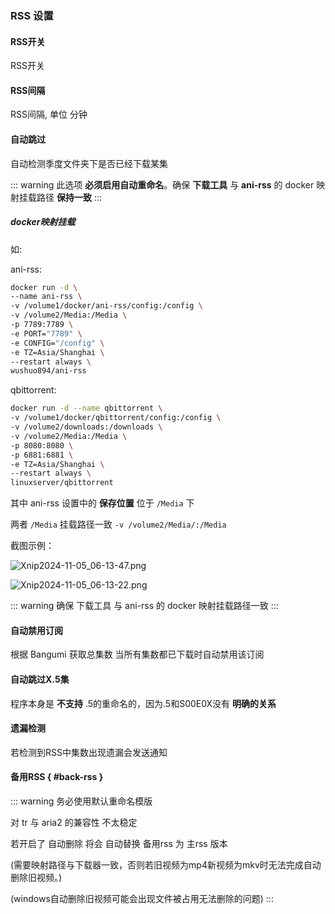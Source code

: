 ### RSS 设置

#### RSS开关

RSS开关

#### RSS间隔

RSS间隔, 单位 分钟

#### 自动跳过

自动检测季度文件夹下是否已经下载某集

::: warning
此选项 **必须启用自动重命名**。确保 **下载工具** 与 **ani-rss** 的 docker 映射挂载路径 **保持一致**
:::

##### docker映射挂载

如:

ani-rss:

```bash
docker run -d \
--name ani-rss \
-v /volume1/docker/ani-rss/config:/config \
-v /volume2/Media:/Media \
-p 7789:7789 \
-e PORT="7789" \
-e CONFIG="/config" \
-e TZ=Asia/Shanghai \
--restart always \
wushuo894/ani-rss
```

qbittorrent:

```bash
docker run -d --name qbittorrent \
-v /volume1/docker/qbittorrent/config:/config \
-v /volume2/downloads:/downloads \
-v /volume2/Media:/Media \
-p 8080:8080 \
-p 6881:6881 \
-e TZ=Asia/Shanghai \
--restart always \
linuxserver/qbittorrent
```

其中 ani-rss 设置中的 **保存位置** 位于 `/Media` 下

两者 `/Media` 挂载路径一致 `-v /volume2/Media/:/Media`

截图示例：

![Xnip2024-11-05_06-13-47.png](/image/Xnip2024-11-05_06-13-47.png)

![Xnip2024-11-05_06-13-22.png](/image/Xnip2024-11-05_06-13-22.png)

::: warning
确保 下载工具 与 ani-rss 的 docker 映射挂载路径一致
:::

#### 自动禁用订阅

根据 Bangumi 获取总集数 当所有集数都已下载时自动禁用该订阅

#### 自动跳过X.5集

程序本身是 **不支持** .5的重命名的，因为.5和S00E0X没有 **明确的关系**

#### 遗漏检测

若检测到RSS中集数出现遗漏会发送通知

#### 备用RSS { #back-rss }

::: warning
务必使用默认重命名模版

对 tr 与 aria2 的兼容性 不太稳定

若开启了 自动删除 将会 自动替换 备用rss 为 主rss 版本

(需要映射路径与下载器一致，否则若旧视频为mp4新视频为mkv时无法完成自动删除旧视频。)

(windows自动删除旧视频可能会出现文件被占用无法删除的问题)
:::
